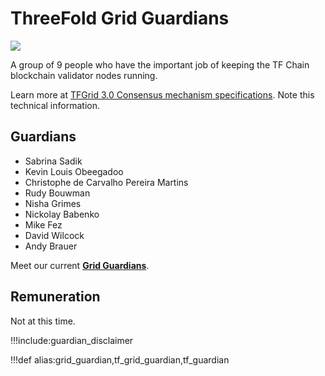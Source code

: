# ThreeFold Grid Guardians

![](img/grid_guardians.png)

A group of 9 people who have the important job of keeping the TF Chain blockchain validator nodes running.

Learn more at [TFGrid 3.0 Consensus mechanism specifications](tftech:consensus3). Note this technical information.

## Guardians

- Sabrina Sadik
- Kevin Louis Obeegadoo
- Christophe de Carvalho Pereira Martins
- Rudy Bouwman
- Nisha Grimes
- Nickolay Babenko
- Mike Fez
- David Wilcock
- Andy Brauer

Meet our current [**Grid Guardians**](https://threefold.io/aci/people/memberships/grid_guardians).

## Remuneration

Not at this time.

!!!include:guardian_disclaimer

!!!def alias:grid_guardian,tf_grid_guardian,tf_guardian